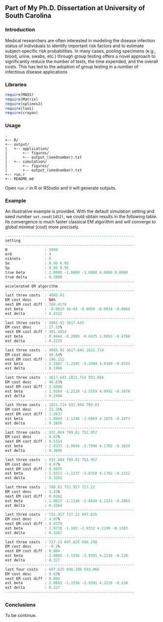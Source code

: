 ## Part of My Ph.D. Dissertation at University of South Carolina

### Introduction
Medical researchers are often interested in modeling the disease infection status of individuals to identify important risk factors and to estimate subject-specific risk probabilities. In many cases, pooling specimens (e.g., blood, urine, swabs, etc.) through group testing offers a novel approach to significantly reduce the number of tests, the time expended, and the overall costs. This has led to the adoption of group testing in a number of infectious disease applications

### Libraries
```r
require(MASS)
require(Matrix)
require(splines2)
require(lsei)
require(crayon)
```

### Usage
```
.
+-- R/
+-- output/
|   +-- application/
|       +-- figures/
|       +-- output_(seednumber).txt
|   +-- simulation/
|       +-- figures/
|       +-- output_(seednumber).txt
+-- run.r
+-- README.md
```
Open `run.r` in R or RStudio and it will generate outputs.

### Example
An illustrative example is provided. With the default simulation setting and seed number `set.seed(1452)`, we could obtain results in the following table. Its convergence is much faster classical EM algorithm and will converge to global minimal (cost) more precisely.

```r
-----------------------------------------------------------
setting
-----------------------------------------------------------
N                 : 5000
ord               : 4
niknots           : 8
Se                : 0.95 0.95
Sp                : 0.95 0.95
true beta         : 2.0000 -1.0000 -3.0000 4.0000 0.0000
true delta        : 0.3000
-----------------------------------------------------------
accelerated EM algorithm
-----------------------------------------------------------
last three costs  : 4965.91
EM cost desc      : NA%
nest EM cost diff : 168.4178
est beta          : -0.0015 3e-04 -0.0058 -0.0034 -0.0064
est delta         : 0.4322
-----------------------------------------------------------
last three costs  : 4965.91 3617.643
EM cost desc      : 27.15%
nest EM cost diff : 301.4924
est beta          : 0.4444 -0.2909 -0.6975 1.0093 -0.4708
est delta         : 0.2225
-----------------------------------------------------------
last three costs  : 4965.91 3617.643 1821.714
EM cost desc      : 49.64%
nest EM cost diff : 196.152
est beta          : 2.2047 -1.2505 -3.2984 4.9309 -0.0743
est delta         : 0.1996
-----------------------------------------------------------
last three costs  : 3617.643 1821.714 932.084
EM cost desc      : 48.83%
nest EM cost diff : 3.6008
est beta          : 1.9164 -1.2128 -2.5559 4.0992 -0.1078
est delta         : 0.2496
-----------------------------------------------------------
last three costs  : 1821.714 932.084 789.81
EM cost desc      : 15.26%
nest EM cost diff : 1.2037
est beta          : 1.9604 -1.1346 -2.6969 4.1075 -0.1073
est delta         : 0.2856
-----------------------------------------------------------
last three costs  : 932.084 789.81 752.957
EM cost desc      : 4.67%
nest EM cost diff : 0.5154
est beta          : 2.0333 -1.0656 -2.7998 4.1702 -0.1039
est delta         : 0.3096
-----------------------------------------------------------
last three costs  : 932.084 789.81 752.957
EM cost desc      : 4.67%
nest EM cost diff : 0.0975
est beta          : 2.0311 -1.1237 -2.8358 4.1702 -0.1322
est delta         : 0.3202
-----------------------------------------------------------
last three costs  : 789.81 752.957 727.22
EM cost desc      : 3.42%
nest EM cost diff : 0.0182
est beta          : 2.0613 -1.1146 -2.8844 4.2143 -0.1063
est delta         : 0.3264
-----------------------------------------------------------
last three costs  : 752.957 727.22 697.625
EM cost desc      : 4.07%
nest EM cost diff : 0.0279
est beta          : 2.0738 -1.165 -2.9152 4.2199 -0.1303
est delta         : 0.3267
-----------------------------------------------------------
last three costs  : 727.22 697.625 698.298
EM cost desc      : -0.1%
nest EM cost diff : 0.004
est beta          : 2.0885 -1.1556 -2.9391 4.2216 -0.138
est delta         : 0.327
-----------------------------------------------------------
last four costs   : 697.625 698.298 693.966
EM cost desc      : 0.62%
nest EM cost diff : 0.004
est beta          : 2.0885 -1.1556 -2.9391 4.2216 -0.138
est delta         : 0.327
-----------------------------------------------------------
```

### Conclusions
To be continue. 